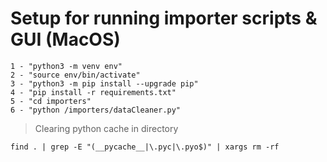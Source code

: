# Setup for running importer scripts & GUI (MacOS)
```
1 - "python3 -m venv env"
2 - "source env/bin/activate"
3 - "python3 -m pip install --upgrade pip"
4 - "pip install -r requirements.txt" 
5 - "cd importers"
6 - "python /importers/dataCleaner.py"

```

> Clearing python cache in directory
```
find . | grep -E "(__pycache__|\.pyc|\.pyo$)" | xargs rm -rf
```